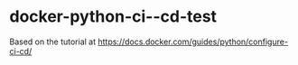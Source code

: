 # docker-python-ci--cd-test
Based on the tutorial at https://docs.docker.com/guides/python/configure-ci-cd/
